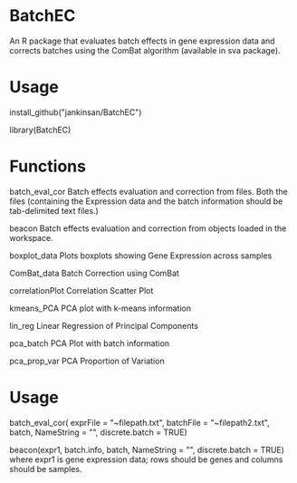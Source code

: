 # BatchEC
An R package that evaluates batch effects in gene expression data and corrects batches using the ComBat algorithm (available in sva package).

# Usage
install_github("jankinsan/BatchEC")


library(BatchEC)

# Functions
batch_eval_cor    Batch effects evaluation and correction from files. Both the files (containing the Expression data and the batch information should be tab-delimited text files.)


beacon            Batch effects evaluation and correction from objects loaded in the workspace.


boxplot_data      Plots boxplots showing Gene Expression across samples


ComBat_data       Batch Correction using ComBat


correlationPlot   Correlation Scatter Plot


kmeans_PCA        PCA plot with k-means information


lin_reg            Linear Regression of Principal Components


pca_batch           PCA Plot with batch information


pca_prop_var        PCA Proportion of Variation

# Usage 

batch_eval_cor(
  exprFile = "~filepath.txt",
  batchFile = "~filepath2.txt",
  batch,
  NameString = "",
  discrete.batch = TRUE)

beacon(expr1, 
batch.info, 
batch,
NameString = "",
discrete.batch = TRUE)
	where expr1 is gene expression data; rows should be genes and columns should be samples.
